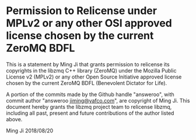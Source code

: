# Permission to Relicense under MPLv2 or any other OSI approved license chosen by the current ZeroMQ BDFL

This is a statement by Ming Ji
that grants permission to relicense its copyrights in the libzmq C++
library (ZeroMQ) under the Mozilla Public License v2 (MPLv2) or any other 
Open Source Initiative approved license chosen by the current ZeroMQ 
BDFL (Benevolent Dictator for Life).

A portion of the commits made by the Github handle "answeroo", with
commit author "answeroo <jiming@yafco.com>", are copyright of Ming Ji.
This document hereby grants the libzmq project team to relicense libzmq, 
including all past, present and future contributions of the author listed above.

Ming Ji
2018/08/20
